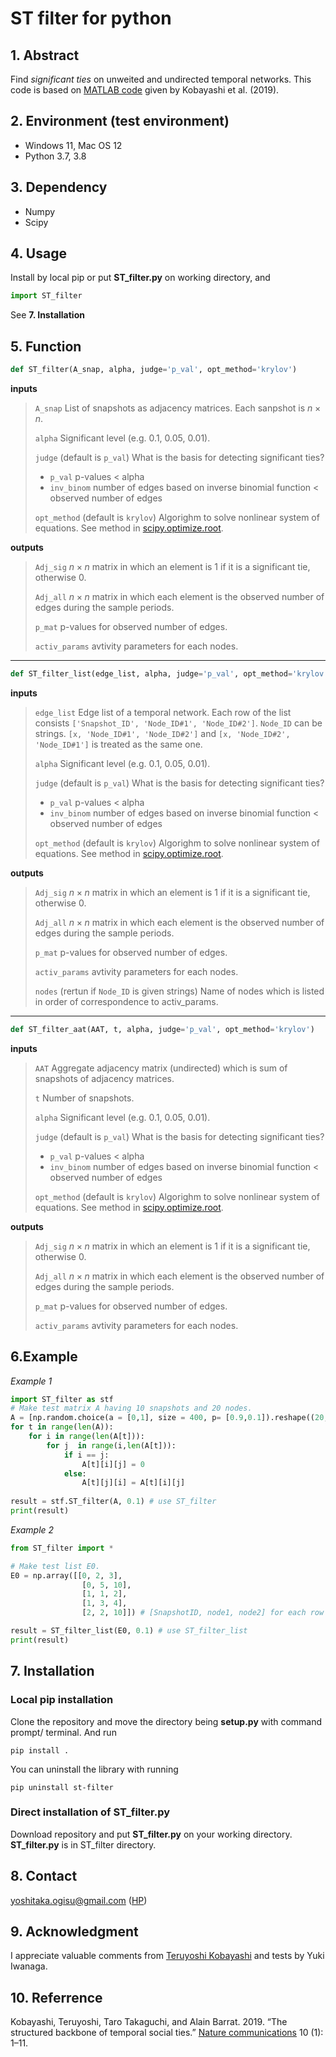 # ST filter for python

## 1. Abstract
Find *significant ties* on unweited and undirected temporal networks.
This code is based on [MATLAB code](https://zenodo.org/record/1243994#.XwGDKB1UvOS) given by Kobayashi et al. (2019).

## 2. Environment (test environment)
* Windows 11, Mac OS 12
* Python 3.7, 3.8

## 3. Dependency
* Numpy
* Scipy

## 4. Usage
Install by local pip or put **ST_filter.py** on working directory, and
```python
import ST_filter
```
See **7. Installation**

## 5. Function

```python
def ST_filter(A_snap, alpha, judge='p_val', opt_method='krylov')
```

**inputs**
>`A_snap` List of snapshots as adjacency matrices. Each sanpshot is $n \times n$.
>
>`alpha` Significant level (e.g. 0.1, 0.05, 0.01).
>
>`judge` (default is `p_val`) What is the basis for detecting significant ties?
>* `p_val` p-values < alpha
>* `inv_binom` number of edges based on inverse binomial function < observed number of edges
>
>`opt_method` (default is `krylov`) Algorighm to solve nonlinear system of equations. See method in [scipy.optimize.root](https://docs.scipy.org/doc/scipy/reference/generated/scipy.optimize.root.html).

**outputs**
>`Adj_sig` $n \times n$ matrix in which an element is 1 if it is a significant tie, otherwise 0.
>
>`Adj_all` $n \times n$ matrix in which each element is the observed number of edges during the sample periods.
>
>`p_mat` p-values for observed number of edges.
>
>`activ_params` avtivity parameters for each nodes.

---

```python
def ST_filter_list(edge_list, alpha, judge='p_val', opt_method='krylov')
```
**inputs**
>`edge_list` Edge list of a temporal network. Each row of the list consists `['Snapshot_ID', 'Node_ID#1', 'Node_ID#2']`.
> `Node_ID` can be strings. 
> `[x, 'Node_ID#1', 'Node_ID#2']` and `[x, 'Node_ID#2', 'Node_ID#1']` is treated as the same one.
>
>`alpha` Significant level (e.g. 0.1, 0.05, 0.01).
>
>`judge` (default is `p_val`) What is the basis for detecting significant ties?
>* `p_val` p-values < alpha
>* `inv_binom` number of edges based on inverse binomial function < observed number of edges
>
>`opt_method` (default is `krylov`) Algorighm to solve nonlinear system of equations. See method in [scipy.optimize.root](https://docs.scipy.org/doc/scipy/reference/generated/scipy.optimize.root.html).
 
**outputs**
>`Adj_sig` $n \times n$ matrix in which an element is 1 if it is a significant tie, otherwise 0.
>
>`Adj_all` $n \times n$ matrix in which each element is the observed number of edges during the sample periods.
>
>`p_mat` p-values for observed number of edges.
>
>`activ_params` avtivity parameters for each nodes.
>
>`nodes` (rertun if `Node_ID` is given strings) Name of nodes which is listed in order of correspondence to activ_params.

---

```python
def ST_filter_aat(AAT, t, alpha, judge='p_val', opt_method='krylov')
```
**inputs**
>`AAT` Aggregate adjacency matrix (undirected) which is sum of snapshots of adjacency matrices.
>
>`t` Number of snapshots.
>
>`alpha` Significant level (e.g. 0.1, 0.05, 0.01).
>
>`judge` (default is `p_val`) What is the basis for detecting significant ties?
>* `p_val` p-values < alpha
>* `inv_binom` number of edges based on inverse binomial function < observed number of edges
>
>`opt_method` (default is `krylov`) Algorighm to solve nonlinear system of equations. See method in [scipy.optimize.root](https://docs.scipy.org/doc/scipy/reference/generated/scipy.optimize.root.html).
 
**outputs**
>`Adj_sig` $n \times n$ matrix in which an element is 1 if it is a significant tie, otherwise 0.
>
>`Adj_all` $n \times n$ matrix in which each element is the observed number of edges during the sample periods.
>
>`p_mat` p-values for observed number of edges.
>
>`activ_params` avtivity parameters for each nodes.

## 6.Example
*Example 1*
```python
import ST_filter as stf
# Make test matrix A having 10 snapshots and 20 nodes.
A = [np.random.choice(a = [0,1], size = 400, p= [0.9,0.1]).reshape((20,20)) for i in range(10)]
for t in range(len(A)):
    for i in range(len(A[t])):
        for j  in range(i,len(A[t])):
            if i == j:
                A[t][i][j] = 0
            else:
                A[t][j][i] = A[t][i][j]
                
result = stf.ST_filter(A, 0.1) # use ST_filter
print(result)
```

*Example 2*
```python
from ST_filter import *

# Make test list E0.
E0 = np.array([[0, 2, 3],
                [0, 5, 10],
                [1, 1, 2],
                [1, 3, 4],
                [2, 2, 10]]) # [SnapshotID, node1, node2] for each row

result = ST_filter_list(E0, 0.1) # use ST_filter_list
print(result)
```

## 7. Installation
### Local pip installation
Clone the repository and move the directory being **setup.py** with command prompt/ terminal. And run
```
pip install .
```

You can uninstall the library with running
```
pip uninstall st-filter
```

### Direct installation of **ST_filter.py**
Download repository and put **ST_filter.py** on your working directory.
**ST_filter.py** is in ST_filter directory.

## 8. Contact
yoshitaka.ogisu@gmail.com ([HP](https://sites.google.com/view/yoshitakaogisu/))

## 9. Acknowledgment
I appreciate valuable comments from [Teruyoshi Kobayashi](https://terukobayashi.wordpress.com/) and tests by Yuki Iwanaga.

## 10. Referrence
Kobayashi, Teruyoshi, Taro Takaguchi, and Alain Barrat. 2019. “The structured backbone of temporal social ties.” [Nature communications](https://www.nature.com/articles/s41467-018-08160-3) 10 (1): 1–11.
